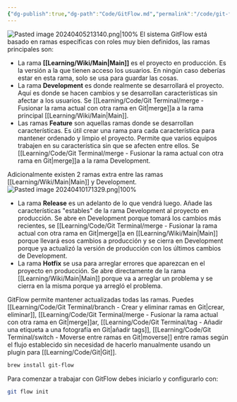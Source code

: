 ```yaml
---
{"dg-publish":true,"dg-path":"Code/GitFlow.md","permalink":"/code/git-flow/","created":"2024-04-10T17:42","updated":"2024-04-12T19:36"}
---
```



![Pasted image 20240405213140.png|100%](/img/user/Engine/Attachments/Pasted%20image%2020240405213140.png)
El sistema GitFlow está basado en ramas específicas con roles muy bien definidos, las ramas principales son:
- La rama **[[Learning/Wiki/Main\|Main]]** es el proyecto en producción. Es la versión a la que tienen acceso los usuarios. En ningún caso deberías estar en esta rama, solo se usa para guardar las cosas.
- La rama **Development** es donde realmente se desarrollará el proyecto. Aquí es donde se hacen cambios y se desarrollan características sin afectar a los usuarios. Se [[Learning/Code/Git Terminal/merge - Fusionar la rama actual con otra rama en Git\|merge]]a a la rama principal [[Learning/Wiki/Main\|Main]].
- Las ramas **Feature** son aquellas ramas donde se desarrollan características. Es útil crear una rama para cada característica para mantener ordenado y limpio el proyecto. Permite que varios equipos trabajen en su característica sin que se afecten entre ellos. Se [[Learning/Code/Git Terminal/merge - Fusionar la rama actual con otra rama en Git\|merge]]a a la rama Development.

Adicionalmente existen 2 ramas extra entre las ramas [[Learning/Wiki/Main\|Main]] y Development.
 ![Pasted image 20240410171329.png|100%](/img/user/Engine/Attachments/Pasted%20image%2020240410171329.png)
 - La rama **Release** es un adelanto de lo que vendrá luego. Añade las características "estables" de la rama Development al proyecto en producción. Se abre en Development porque tomará los cambios más recientes, se [[Learning/Code/Git Terminal/merge - Fusionar la rama actual con otra rama en Git\|merge]]a en [[Learning/Wiki/Main\|Main]] porque llevará esos cambios a producción y se cierra en Development porque ya actualizó la versión de producción con los últimos cambios de Development.
 - La rama **Hotfix** se usa para arreglar errores que aparezcan en el proyecto en producción. Se abre directamente de la rama [[Learning/Wiki/Main\|Main]] porque va a arreglar un problema y se cierra en la misma porque ya arregló el problema.

GitFlow permite mantener actualizadas todas las ramas. Puedes [[Learning/Code/Git Terminal/branch - Crear y eliminar ramas en Git\|crear, eliminar]], [[Learning/Code/Git Terminal/merge - Fusionar la rama actual con otra rama en Git\|merge]]ar, [[Learning/Code/Git Terminal/tag - Añadir una etiqueta a una fotografía en Git\|añadir tags]], [[Learning/Code/Git Terminal/switch - Moverse entre ramas en Git\|moverse]] entre ramas según el flujo establecido sin necesidad de hacerlo manualmente usando un plugin para [[Learning/Code/Git\|Git]]. 
```sh
brew install git-flow
```

Para comenzar a trabajar con GitFlow debes iniciarlo y configurarlo con:
```sh
git flow init
```
